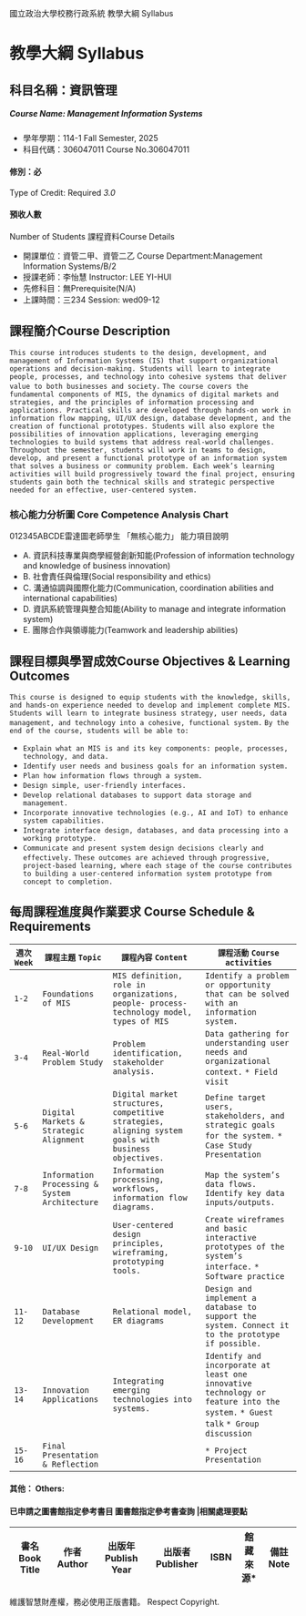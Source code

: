 國立政治大學校務行政系統 教學大綱 Syllabus
# 教學大綱 Syllabus
##  科目名稱：資訊管理
#####  Course Name: Management Information Systems
  * 學年學期：114-1 Fall Semester, 2025 
  * 科目代碼：306047011 Course No.306047011
#### 修別：必
Type of Credit: Required 
_3.0_
#### 預收人數
Number of Students
課程資料Course Details
  * 開課單位：資管二甲、資管二乙 Course Department:Management Information Systems/B/2 
  * 授課老師：李怡慧 Instructor: LEE YI-HUI 
  * 先修科目：無Prerequisite(N/A)
  * 上課時間：三234 Session: wed09-12
##  課程簡介Course Description
`This course introduces students to the design, development, and management of Information Systems (IS) that support organizational operations and decision-making. Students will learn to integrate people, processes, and technology into cohesive systems that deliver value to both businesses and society.`
`The course covers the fundamental components of MIS, the dynamics of digital markets and strategies, and the principles of information processing and applications. Practical skills are developed through hands-on work in information flow mapping, UI/UX design, database development, and the creation of functional prototypes. Students will also explore the possibilities of innovation applications, leveraging emerging technologies to build systems that address real-world challenges.`
`Throughout the semester, students will work in teams to design, develop, and present a functional prototype of an information system that solves a business or community problem. Each week’s learning activities will build progressively toward the final project, ensuring students gain both the technical skills and strategic perspective needed for an effective, user-centered system.`
###  核心能力分析圖 Core Competence Analysis Chart
012345ABCDE雷達圖老師學生
「無核心能力」 
能力項目說明
  * A. 資訊科技專業與商學經營創新知能(Profession of information technology and knowledge of business innovation)
  * B. 社會責任與倫理(Social responsibility and ethics)
  * C. 溝通協調與國際化能力(Communication, coordination abilities and international capabilities)
  * D. 資訊系統管理與整合知能(Ability to manage and integrate information system)
  * E. 團隊合作與領導能力(Teamwork and leadership abilities)
##  課程目標與學習成效Course Objectives & Learning Outcomes 
`This course is designed to equip students with the knowledge, skills, and hands-on experience needed to develop and implement complete MIS. Students will learn to integrate business strategy, user needs, data management, and technology into a cohesive, functional system.`
`By the end of the course, students will be able to:`
  * `Explain what an MIS is and its key components: people, processes, technology, and data.`
  * `Identify user needs and business goals for an information system.`
  * `Plan how information flows through a system.`
  * `Design simple, user-friendly interfaces.`
  * `Develop relational databases to support data storage and management.`
  * `Incorporate innovative technologies (e.g., AI and IoT) to enhance system capabilities.`
  * `Integrate interface design, databases, and data processing into a working prototype.`
  * `Communicate and present system design decisions clearly and effectively.`
`These outcomes are achieved through progressive, project-based learning, where each stage of the course contributes to building a user-centered information system prototype from concept to completion.`
##  每周課程進度與作業要求 Course Schedule & Requirements
`週次` `Week` |  `課程主題` `Topic` |  `課程內容` `Content` |  `課程活動` `Course activities`  
---|---|---|---  
`1-2` |  `Foundations of MIS` |  `MIS definition, role in organizations, people- process-technology model, types of MIS` |  `Identify a problem or opportunity that can be solved with an information system.`  
`3-4` |  `Real-World Problem Study` |  `Problem identification, stakeholder analysis.` |  `Data gathering for understanding user needs and organizational context.` `* Field visit`  
`5-6` |  `Digital Markets & Strategic Alignment` |  `Digital market structures, competitive strategies, aligning system goals with business objectives.` |  `Define target users, stakeholders, and strategic goals for the system.` `* Case Study Presentation`  
`7-8` |  `Information Processing & System Architecture` |  `Information processing, workflows, information flow diagrams.` |  `Map the system’s data flows. Identify key data inputs/outputs.`  
`9-10` |  `UI/UX Design` |  `User-centered design principles, wireframing, prototyping tools.` |  `Create wireframes and basic interactive prototypes of the system’s interface.` `* Software practice`  
`11-12 ` |  `Database Development` |  `Relational model, ER diagrams` |  `Design and implement a database to support the system. Connect it to the prototype if possible.`  
`13-14` |  `Innovation Applications` |  `Integrating emerging technologies into systems.` |  `Identify and incorporate at least one innovative technology or feature into the system.` `* Guest talk` `* Group discussion`  
`15-16` |  `Final Presentation & Reflection` |  |  `* Project Presentation`  
####  其他： Others:
####  已申請之圖書館指定參考書目  圖書館指定參考書查詢 |相關處理要點
書名 Book Title |  作者 Author |  出版年 Publish Year |  出版者 Publisher |  ISBN  |  館藏來源* |  備註 Note  
---|---|---|---|---|---|---  
維護智慧財產權，務必使用正版書籍。 Respect Copyright.